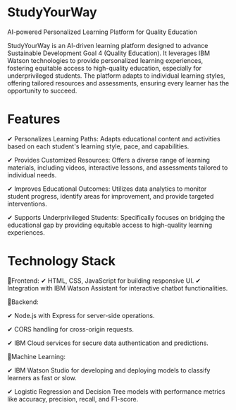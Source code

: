 # StudyYourWay
AI-powered Personalized Learning  Platform for Quality Education


StudyYourWay is an AI-driven learning platform designed to advance Sustainable Development Goal 4 (Quality Education). It leverages IBM Watson technologies to provide personalized learning experiences, fostering equitable access to high-quality education, especially for underprivileged students. The platform adapts to individual learning styles, offering tailored resources and assessments, ensuring every learner has the opportunity to succeed.


# Features
✔ Personalizes Learning Paths: Adapts educational content and activities based on each student's learning style, pace, and capabilities.

✔ Provides Customized Resources: Offers a diverse range of learning materials, including videos, interactive lessons, and assessments tailored to individual needs.

✔ Improves Educational Outcomes: Utilizes data analytics to monitor student progress, identify areas for improvement, and provide targeted interventions.

✔ Supports Underprivileged Students: Specifically focuses on bridging the educational gap by providing equitable access to high-quality learning experiences.


# Technology Stack
📌Frontend:
✔ HTML, CSS, JavaScript for building responsive UI.
✔ Integration with IBM Watson Assistant for interactive chatbot functionalities.


📌Backend:

✔ Node.js with Express for server-side operations.

✔ CORS handling for cross-origin requests.

✔ IBM Cloud services for secure data authentication and predictions.


📌Machine Learning:

✔ IBM Watson Studio for developing and deploying models to classify learners as fast or slow.

✔ Logistic Regression and Decision Tree models with performance metrics like accuracy, precision, recall, and F1-score.

